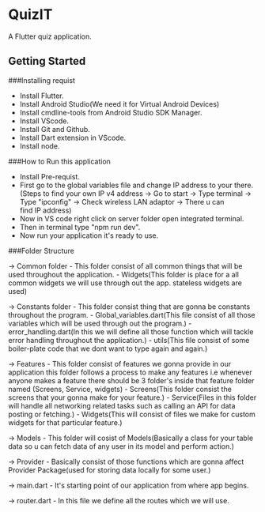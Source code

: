 # QuizIT

A Flutter quiz application.

## Getting Started

###Installing requist

- Install Flutter.
- Install Android Studio(We need it for Virtual Android Devices)
- Install cmdline-tools from Android Studio SDK Manager.
- Install VScode.
- Install Git and Github.
- Install Dart extension in VScode.
- Install node.

###How to Run this application

- Install Pre-requist.
- First go to the global variables file and change IP address to your there. (Steps to find your own IP v4 address -> Go to start  -> Type terminal -> Type "ipconfig" -> Check wireless LAN adaptor -> There u can find IP address)
- Now in VS code right click on server folder open integrated terminal.
- Then in terminal type "npm run dev".
- Now run your application it's ready to use.

###Folder Structure

-> Common folder - This folder consist of all common things that will be used throughout the application.
	- Widgets(This folder is place for a all common widgets we will use through out the app. stateless widgets are used)

-> Constants folder - This folder consist thing that are gonna be constants throughout the program.
	- Global_variables.dart(This file consist of all those variables which will be used through out the program.)
	- error_handling.dart(In this we will define all those function which will tackle error handling throughout the application.)
	- utils(This file consist of some boiler-plate code that we dont want to type again and again.)

-> Features - This folder consist of features we gonna provide in our application this folder follows a process to make any features i.e whenever anyone makes a feature there should be 3 folder's inside that feature folder named (Screens, Service, widgets)
	- Screens(This folder consist the screens that your gonna make for your feature.)
	- Service(Files in this folder will handle all networking related tasks such as calling an API for data posting or fetching.)
	- Widgets(This will consist of files we make for custom widgets for that particular feature.)

-> Models - This folder will cosist of Models(Basically a class for your table data so u can fetch data of any user in its model and perform action.)

-> Provider - Basically consist of those functions which are gonna affect Provider Package(used for storing data locally for some user.)

-> main.dart - It's starting point of our application from where app begins.

-> router.dart - In this file we define all the routes which we will use.
